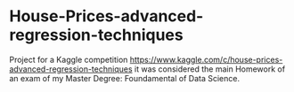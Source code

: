 # House-Prices-advanced-regression-techniques


Project for a Kaggle competition https://www.kaggle.com/c/house-prices-advanced-regression-techniques it was considered the main Homework of an exam of my Master Degree: Foundamental of Data Science.
